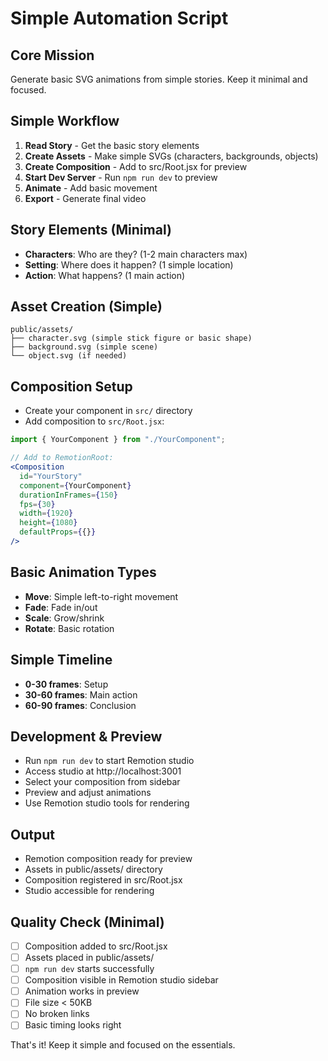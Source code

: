 # Simple Automation Script

## Core Mission
Generate basic SVG animations from simple stories. Keep it minimal and focused.

## Simple Workflow
1. **Read Story** - Get the basic story elements
2. **Create Assets** - Make simple SVGs (characters, backgrounds, objects)
3. **Create Composition** - Add to src/Root.jsx for preview
4. **Start Dev Server** - Run `npm run dev` to preview
5. **Animate** - Add basic movement
6. **Export** - Generate final video

## Story Elements (Minimal)
- **Characters**: Who are they? (1-2 main characters max)
- **Setting**: Where does it happen? (1 simple location)
- **Action**: What happens? (1 main action)

## Asset Creation (Simple)
```
public/assets/
├── character.svg (simple stick figure or basic shape)
├── background.svg (simple scene)
└── object.svg (if needed)
```

## Composition Setup
- Create your component in `src/` directory
- Add composition to `src/Root.jsx`:
```jsx
import { YourComponent } from "./YourComponent";

// Add to RemotionRoot:
<Composition
  id="YourStory"
  component={YourComponent}
  durationInFrames={150}
  fps={30}
  width={1920}
  height={1080}
  defaultProps={{}}
/>
```

## Basic Animation Types
- **Move**: Simple left-to-right movement
- **Fade**: Fade in/out
- **Scale**: Grow/shrink
- **Rotate**: Basic rotation

## Simple Timeline
- **0-30 frames**: Setup
- **30-60 frames**: Main action
- **60-90 frames**: Conclusion

## Development & Preview
- Run `npm run dev` to start Remotion studio
- Access studio at http://localhost:3001
- Select your composition from sidebar
- Preview and adjust animations
- Use Remotion studio tools for rendering

## Output
- Remotion composition ready for preview
- Assets in public/assets/ directory
- Composition registered in src/Root.jsx
- Studio accessible for rendering

## Quality Check (Minimal)
- [ ] Composition added to src/Root.jsx
- [ ] Assets placed in public/assets/
- [ ] `npm run dev` starts successfully
- [ ] Composition visible in Remotion studio sidebar
- [ ] Animation works in preview
- [ ] File size < 50KB
- [ ] No broken links
- [ ] Basic timing looks right

That's it! Keep it simple and focused on the essentials.
